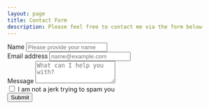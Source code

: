 ```yaml
---
layout: page
title: Contact Form
description: Please feel free to contact me via the form below
---
```


<form method="post" action="https://forms.un-static.com/forms/93cd5c2516df52dfcbcb3d6e1ac7444a1ba4db8e">
  <div class="form-group">
    <label for="Name">Name</label>
    <input type="text" class="form-control" id="Name" placeholder="Please provide your name" required>
  </div>
  <div class="form-group">
    <label for="exampleFormControlInput1">Email address</label>
    <input type="email" class="form-control" id="exampleFormControlInput1" placeholder="name@example.com" required>
  </div>
  <div class="form-group">
    <label for="Message">Message</label>
    <textarea class="form-control" id="Message" rows="3" placeholder="What can I help you with?" required></textarea>
  </div>
  <div class="form-check">
    <input type="checkbox" class="form-check-input" id="SpamBox" required>
    <label class="form-check-label" for="SpamBox">I am not a jerk trying to spam you</label>
  </div>
  <button type="submit" class="btn btn-primary">Submit</button>
</form>